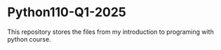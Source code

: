# Python110-Q1-2025
This repository stores the files from my introduction to programing with python course.
